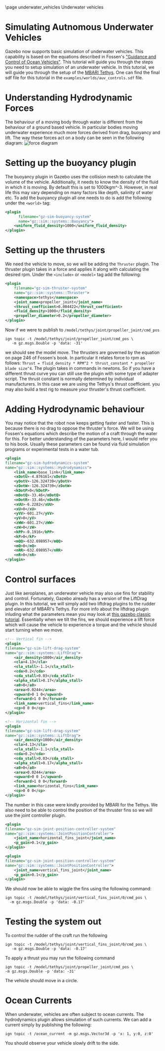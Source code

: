 \page underwater_vehicles Underwater vehicles
# Simulating Autnomous Underwater Vehicles

Gazebo now supports basic simulation of underwater vehicles.
This capability is based on the equations described in Fossen's ["Guidance and
Control of Ocean Vehicles"](https://www.wiley.com/en-sg/Guidance+and+Control+of+Ocean+Vehicles-p-9780471941132).
This tutorial will guide you through the steps you
need to setup simulation of an underwater vehicle. In this tutorial, we will
guide you through the setup of the [MBARI Tethys](https://app.gazebosim.org/accurrent/fuel/models/MBARI%20Tethys%20LRAUV).
One can find the final sdf file for this tutorial in the
`examples/worlds/auv_controls.sdf` file.

# Understanding Hydrodynamic Forces
The behaviour of a moving body through water is different from the behaviour of
a ground based vehicle. In particular bodies moving underwater experience much
more forces derived from drag, buoyancy and lift. The way these forces act on
a body can be seen in the following diagram:
![force diagram](https://raw.githubusercontent.com/gazebosim/gz-sim/ign-gazebo5/tutorials/files/underwater/MBARI%20forces.png)

# Setting up the buoyancy plugin
The buoyancy plugin in Gazebo uses the collision mesh to calculate the volume
of the vehicle. Additionally, it needs to know the density of the fluid in which
it is moving. By default this is set to 1000kgm^-3. However, in real life this
may vary depending on many factors like depth, salinity of water etc. To add
the buoyancy plugin all one needs to do is add the following under the `<world>`
tag:
```xml
<plugin
      filename="gz-sim-buoyancy-system"
      name="gz::sim::systems::Buoyancy">
    <uniform_fluid_density>1000</uniform_fluid_density>
</plugin>
```
# Setting up the thrusters
We need the vehicle to move, so we will be adding the `Thruster` plugin. The
thruster plugin takes in a force and applies it along with calculating the desired
rpm. Under the `<include>` or `<model>` tag add the following:
```xml
<plugin
    filename="gz-sim-thruster-system"
    name="gz::sim::systems::Thruster">
    <namespace>tethys</namespace>
    <joint_name>propeller_joint</joint_name>
    <thrust_coefficient>0.004422</thrust_coefficient>
    <fluid_density>1000</fluid_density>
    <propeller_diameter>0.2</propeller_diameter>
</plugin>
```
Now if we were to publish to `/model/tethys/joint/propeller_joint/cmd_pos`
```
ign topic -t /model/tethys/joint/propeller_joint/cmd_pos \
   -m gz.msgs.Double -p 'data: -31'
```
we should see the model move. The thrusters are governed by the equation on
page 246 of Fossen's book. In particular it relates force to rpm as follows:
`Thrust = fluid_density * RPM^2 * thrust_constant * propeller blade size^4`.
The plugin takes in commands in newtons. So if you have a different thrust
curve you can still use the plugin with some type of adapter script. The thrust
constant is normally determined by individual manufacturers. In this case we are
using the Tethys's thrust coefficient. you may also build a test rig to measure
your thruster's thrust coefficient.

# Adding Hydrodynamic behaviour
You may notice that the robot now keeps getting faster and faster. This is
because there is no drag to oppose the thruster's force. We will be using
Fossen's equations which describe the motion of a craft through the water for
this. For better understanding of the parameters here, I would refer you to
his book. Usually these parameters can be found via fluid simulation programs or
experimental tests in a water tub.
```xml
<plugin
filename="gz-sim-hydrodynamics-system"
name="gz::sim::systems::Hydrodynamics">
    <link_name>base_link</link_name>
    <xDotU>-4.876161</xDotU>
    <yDotV>-126.324739</yDotV>
    <zDotW>-126.324739</zDotW>
    <kDotP>0</kDotP>
    <mDotQ>-33.46</mDotQ>
    <nDotR>-33.46</nDotR>
    <xUU>-6.2282</xUU>
    <xU>0</xU>
    <yVV>-601.27</yVV>
    <yV>0</yV>
    <zWW>-601.27</zWW>
    <zW>0</zW>
    <kPP>-0.1916</kPP>
    <kP>0</kP>
    <mQQ>-632.698957</mQQ>
    <mQ>0</mQ>
    <nRR>-632.698957</nRR>
    <nR>0</nR>
</plugin>
```

# Control surfaces
Just like aeroplanes, an underwater vehicle may also use fins for stability and
control. Fortunately, Gazebo already has a version of the LiftDrag plugin. In
this tutorial, we will simply add two liftdrag plugins to the rudder and
elevator of MBARI's Tethys. For more info about the liftdrag plugin inluding
what the parameters mean you may look
at [this gazebo classic tutorial](http://gazebosim.org/tutorials?tut=aerodynamics&cat=physics).
Essentially when we tilt the fins, we should experience a lift force which
will cause the vehicle to experience a torque and the vehicle should start
turning when we move.

```xml
<!-- Vertical fin -->
<plugin
filename="gz-sim-lift-drag-system"
name="gz::sim::systems::LiftDrag">
    <air_density>1000</air_density>
    <cla>4.13</cla>
    <cla_stall>-1.1</cla_stall>
    <cda>0.2</cda>
    <cda_stall>0.03</cda_stall>
    <alpha_stall>0.17</alpha_stall>
    <a0>0</a0>
    <area>0.0244</area>
    <upward>0 1 0</upward>
    <forward>1 0 0</forward>
    <link_name>vertical_fins</link_name>
    <cp>0 0 0</cp>
</plugin>

<!-- Horizontal fin -->
<plugin
filename="gz-sim-lift-drag-system"
name="gz::sim::systems::LiftDrag">
    <air_density>1000</air_density>
    <cla>4.13</cla>
    <cla_stall>-1.1</cla_stall>
    <cda>0.2</cda>
    <cda_stall>0.03</cda_stall>
    <alpha_stall>0.17</alpha_stall>
    <a0>0</a0>
    <area>0.0244</area>
    <upward>0 0 1</upward>
    <forward>1 0 0</forward>
    <link_name>horizontal_fins</link_name>
    <cp>0 0 0</cp>
</plugin>
```
The number in this case were kindly provided by MBARI for the Tethys.
We also need to be able to control the position of the thruster fins so we will
use the joint controller plugin.
```xml
<plugin
filename="gz-sim-joint-position-controller-system"
name="gz::sim::systems::JointPositionController">
    <joint_name>horizontal_fins_joint</joint_name>
    <p_gain>0.1</p_gain>
</plugin>

<plugin
filename="gz-sim-joint-position-controller-system"
name="gz::sim::systems::JointPositionController">
    <joint_name>vertical_fins_joint</joint_name>
    <p_gain>0.1</p_gain>
</plugin>
```
We should now be able to wiggle the fins using the following command:
```
ign topic -t /model/tethys/joint/vertical_fins_joint/0/cmd_pos \
  -m gz.msgs.Double -p 'data: -0.17'
```

# Testing the system out

To control the rudder of the craft run the following
```
ign topic -t /model/tethys/joint/vertical_fins_joint/0/cmd_pos \
   -m gz.msgs.Double -p 'data: -0.17'
```
To apply a thrust you may run the following command
```
ign topic -t /model/tethys/joint/propeller_joint/cmd_pos \
-m gz.msgs.Double -p 'data: -31'
```
The vehicle should move in a circle.

# Ocean Currents

When underwater, vehicles are often subject to ocean currents. The hydrodynamics
plugin allows simulation of such currents. We can add a current simply by
publishing the following:
```
ign topic -t /ocean_current -m gz.msgs.Vector3d -p 'x: 1, y:0, z:0'
```
You should observe your vehicle slowly drift to the side.
